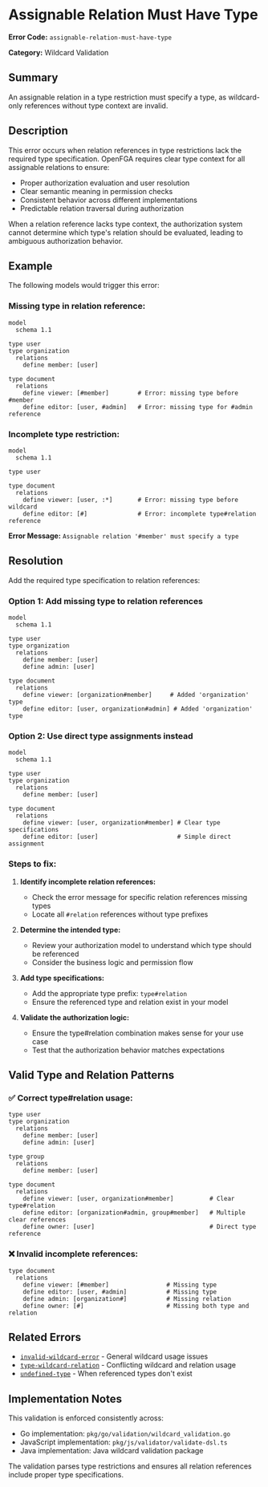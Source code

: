 # Assignable Relation Must Have Type

**Error Code:** `assignable-relation-must-have-type`

**Category:** Wildcard Validation

## Summary

An assignable relation in a type restriction must specify a type, as wildcard-only references without type context are invalid.

## Description

This error occurs when relation references in type restrictions lack the required type specification. OpenFGA requires clear type context for all assignable relations to ensure:
- Proper authorization evaluation and user resolution
- Clear semantic meaning in permission checks
- Consistent behavior across different implementations
- Predictable relation traversal during authorization

When a relation reference lacks type context, the authorization system cannot determine which type's relation should be evaluated, leading to ambiguous authorization behavior.

## Example

The following models would trigger this error:

### Missing type in relation reference:
```
model
  schema 1.1

type user
type organization
  relations
    define member: [user]

type document
  relations
    define viewer: [#member]        # Error: missing type before #member
    define editor: [user, #admin]   # Error: missing type for #admin reference
```

### Incomplete type restriction:
```
model
  schema 1.1

type user

type document
  relations
    define viewer: [user, :*]       # Error: missing type before wildcard
    define editor: [#]              # Error: incomplete type#relation reference
```

**Error Message:** `Assignable relation '#member' must specify a type`

## Resolution

Add the required type specification to relation references:

### Option 1: Add missing type to relation references

```
model
  schema 1.1

type user
type organization
  relations
    define member: [user]
    define admin: [user]

type document
  relations
    define viewer: [organization#member]     # Added 'organization' type
    define editor: [user, organization#admin] # Added 'organization' type
```

### Option 2: Use direct type assignments instead

```
model
  schema 1.1

type user
type organization
  relations
    define member: [user]

type document
  relations
    define viewer: [user, organization#member] # Clear type specifications
    define editor: [user]                      # Simple direct assignment
```

### Steps to fix:

1. **Identify incomplete relation references:**
   - Check the error message for specific relation references missing types
   - Locate all `#relation` references without type prefixes

2. **Determine the intended type:**
   - Review your authorization model to understand which type should be referenced
   - Consider the business logic and permission flow

3. **Add type specifications:**
   - Add the appropriate type prefix: `type#relation`
   - Ensure the referenced type and relation exist in your model

4. **Validate the authorization logic:**
   - Ensure the type#relation combination makes sense for your use case
   - Test that the authorization behavior matches expectations

## Valid Type and Relation Patterns

### ✅ Correct type#relation usage:
```
type user
type organization
  relations
    define member: [user]
    define admin: [user]

type group
  relations
    define member: [user]

type document
  relations
    define viewer: [user, organization#member]          # Clear type#relation
    define editor: [organization#admin, group#member]   # Multiple clear references
    define owner: [user]                                # Direct type reference
```

### ❌ Invalid incomplete references:
```
type document
  relations
    define viewer: [#member]                # Missing type
    define editor: [user, #admin]           # Missing type
    define admin: [organization#]           # Missing relation
    define owner: [#]                       # Missing both type and relation
```

## Related Errors

- [`invalid-wildcard-error`](./invalid-wildcard-error.md) - General wildcard usage issues
- [`type-wildcard-relation`](./type-wildcard-relation.md) - Conflicting wildcard and relation usage
- [`undefined-type`](./undefined-type.md) - When referenced types don't exist

## Implementation Notes

This validation is enforced consistently across:
- Go implementation: `pkg/go/validation/wildcard_validation.go`
- JavaScript implementation: `pkg/js/validator/validate-dsl.ts`
- Java implementation: Java wildcard validation package

The validation parses type restrictions and ensures all relation references include proper type specifications.
